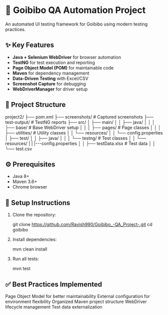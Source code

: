 # 🧪 Goibibo QA Automation Project

An automated UI testing framework for Goibibo using modern testing practices.

## ✨ Key Features

- **Java + Selenium WebDriver** for browser automation
- **TestNG** for test execution and reporting
- **Page Object Model (POM)** for maintainable code
- **Maven** for dependency management
- **Data-Driven Testing** with Excel/CSV
- **Screenshot Capture** for debugging
- **WebDriverManager** for driver setup

## 📁 Project Structure

project2/
├── pom.xml
├── screenshots/               # Captured screenshots
├── test-output/              # TestNG reports
├── src/
│   ├── main/
│   │   ├── java/
│   │   │   ├── base/         # Base WebDriver setup
│   │   │   ├── pages/        # Page classes
│   │   │   ├── utilities/    # Utility classes
│   │   └── resources/
│   │       └── config.properties
│   ├── test/
│   │   ├── java/
│   │   │   └── testng/       # Test classes
│   │   └── resources/
|   |       |---config.properties
│   │       ├── testData.xlsx # Test data
│   │       └── test.csv


## ⚙️ Prerequisites

- Java 8+
- Maven 3.6+
- Chrome browser

## 🚀 Setup Instructions

1. Clone the repository:
   
   git clone https://github.com/Ravish990/Goibibo_-QA_Project-.git
   cd goibibo

2. Install dependencies:

     mvn clean install
3.  Run all tests:

     mvn test
     
## ✅ Best Practices Implemented

Page Object Model for better maintainability
External configuration for environment flexibility
Organized Maven project structure
WebDriver lifecycle management
Test data externalization